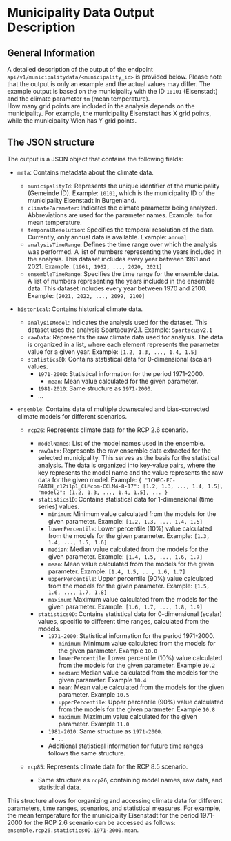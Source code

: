 # Municipality Data Output Description

## General Information

A detailed description of the output of the endpoint `api/v1/municipalitydata/<municipality_id>` is provided below. Please note that the output is only an example and the actual values may differ. The example output is based on the municipality with the ID `10101` (Eisenstadt) and the climate parameter `tm` (mean temperature).  
How many grid points are included in the analysis depends on the municipality. For example, the municipality Eisenstadt has X grid points, while the municipality Wien has Y grid points.

## The JSON structure

The output is a JSON object that contains the following fields:

- `meta`: Contains metadata about the climate data.

  - `municipalityId`: Represents the unique identifier of the municipality (Gemeinde ID). Example: `10101`, which is the municipality ID of the municipality Eisenstadt in Burgenland.
  - `climateParameter`: Indicates the climate parameter being analyzed. Abbreviations are used for the parameter names. Example: `tm` for mean temperature.
  - `temporalResolution`: Specifies the temporal resolution of the data. Currently, only annual data is available. Example: `annual`
  - `analysisTimeRange`: Defines the time range over which the analysis was performed. A list of numbers representing the years included in the analysis. This dataset includes every year between 1961 and 2021. Example: `[1961, 1962, ..., 2020, 2021]`
  - `ensembleTimeRange`: Specifies the time range for the ensemble data. A list of numbers representing the years included in the ensemble data. This dataset includes every year between 1970 and 2100. Example: `[2021, 2022, ..., 2099, 2100]`

- `historical`: Contains historical climate data.

  - `analysisModel`: Indicates the analysis used for the dataset. This dataset uses the analysis Spartacusv2.1. Example: `Spartacusv2.1`
  - `rawData`: Represents the raw climate data used for analysis. The data is organized in a list, where each element represents the parameter value for a given year. Example: `[1.2, 1.3, ..., 1.4, 1.5]`
  - `statistics0D`: Contains statistical data for 0-dimensional (scalar) values.
    - `1971-2000`: Statistical information for the period 1971-2000.
      - `mean`: Mean value calculated for the given parameter.
    - `1981-2010`: Same structure as `1971-2000`.
    - ...

- `ensemble`: Contains data of multiple downscaled and bias-corrected climate models for different scenarios.

  - `rcp26`: Represents climate data for the RCP 2.6 scenario.

    - `modelNames`: List of the model names used in the ensemble.
    - `rawData`: Represents the raw ensemble data extracted for the selected municipality. This serves as the basis for the statistical analysis. The data is organized into key-value pairs, where the key represents the model name and the value represents the raw data for the given model. Example: `{ "ICHEC-EC-EARTH_r12i1p1_CLMcom-CCLM4-8-17": [1.2, 1.3, ..., 1.4, 1.5], "model2": [1.2, 1.3, ..., 1.4, 1.5], ... }`
    - `statistics1D`: Contains statistical data for 1-dimensional (time series) values.
      - `minimum`: Minimum value calculated from the models for the given parameter. Example: `[1.2, 1.3, ..., 1.4, 1.5]`
      - `lowerPercentile`: Lower percentile (10%) value calculated from the models for the given parameter. Example: `[1.3, 1.4, ..., 1.5, 1.6]`
      - `median`: Median value calculated from the models for the given parameter. Example: `[1.4, 1.5, ..., 1.6, 1.7]`
      - `mean`: Mean value calculated from the models for the given parameter. Example: `[1.4, 1.5, ..., 1.6, 1.7]`
      - `upperPercentile`: Upper percentile (90%) value calculated from the models for the given parameter. Example: `[1.5, 1.6, ..., 1.7, 1.8]`
      - `maximum`: Maximum value calculated from the models for the given parameter. Example: `[1.6, 1.7, ..., 1.8, 1.9]`
    - `statistics0D`: Contains statistical data for 0-dimensional (scalar) values, specific to different time ranges, calculated from the models.
      - `1971-2000`: Statistical information for the period 1971-2000.
        - `minimum`: Minimum value calculated from the models for the given parameter. Example `10.0`
        - `lowerPercentile`: Lower percentile (10%) value calculated from the models for the given parameter. Example `10.2`
        - `median`: Median value calculated from the models for the given parameter. Example `10.4`
        - `mean`: Mean value calculated from the models for the given parameter. Example `10.5`
        - `upperPercentile`: Upper percentile (90%) value calculated from the models for the given parameter. Example `10.8`
        - `maximum`: Maximum value calculated for the given parameter. Example `11.0`
      - `1981-2010`: Same structure as `1971-2000`.
        - ...
      - Additional statistical information for future time ranges follows the same structure.

  - `rcp85`: Represents climate data for the RCP 8.5 scenario.
    - Same structure as `rcp26`, containing model names, raw data, and statistical data.

This structure allows for organizing and accessing climate data for different parameters, time ranges, scenarios, and statistical measures. For example, the mean temperature for the municipality Eisenstadt for the period 1971-2000 for the RCP 2.6 scenario can be accessed as follows: `ensemble.rcp26.statistics0D.1971-2000.mean`.
